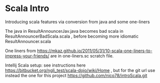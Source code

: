 # Scala Intro
Introducing scala features via conversion from java and some one-liners


The java in ResultAnnouncerJav.java becomes bad scala in ResultAnnouncerBadScala.scala , before becoming more idiomatic ResultAnnouncer.scala

One liners from https://mkaz.github.io/2011/05/31/10-scala-one-liners-to-impress-your-friends/ are in one-liners.sc scratch file.

Intellij Scala setup: see instructions here https://bitbucket.org/ngli_test/scala-dojo/wiki/Home , but for the git url use instead the one for this project https://github.com/nico78/introScala.git

